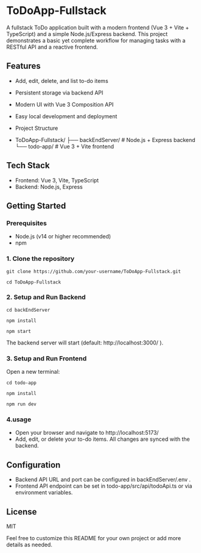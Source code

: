 # ToDoApp-Fullstack
A fullstack ToDo application built with a modern frontend (Vue 3 + Vite + TypeScript) and a simple Node.js/Express backend. This project demonstrates a basic yet complete workflow for managing tasks with a RESTful API and a reactive frontend.

## Features
- Add, edit, delete, and list to-do items
- Persistent storage via backend API
- Modern UI with Vue 3 Composition API
- Easy local development and deployment

- Project Structure
- ToDoApp-Fullstack/
├── backEndServer/    # Node.js + Express backend
└── todo-app/         # Vue 3 + Vite frontend

## Tech Stack
- Frontend: Vue 3, Vite, TypeScript
- Backend: Node.js, Express
## Getting Started
### Prerequisites
- Node.js (v14 or higher recommended)
- npm

### 1. Clone the repository
  
`git clone https://github.com/your-username/ToDoApp-Fullstack.git`

`cd ToDoApp-Fullstack`
### 2. Setup and Run Backend

`cd backEndServer`

`npm install`

 `npm start`

The backend server will start (default: http://localhost:3000/ ).

### 3. Setup and Run Frontend
Open a new terminal:

`cd todo-app`

`npm install`

`npm run dev`

### 4.usage
- Open your browser and navigate to http://localhost:5173/
- Add, edit, or delete your to-do items. All changes are synced with the backend.
## Configuration
- Backend API URL and port can be configured in backEndServer/.env .
- Frontend API endpoint can be set in todo-app/src/api/todoApi.ts or via environment variables.
## License
MIT

Feel free to customize this README for your own project or add more details as needed.
